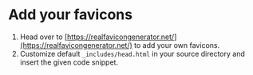 # Add your favicons

1. Head over to [https://realfavicongenerator.net/](https://realfavicongenerator.net/) to add your own favicons.
2. Customize default `_includes/head.html` in your source directory and insert the given code snippet.
